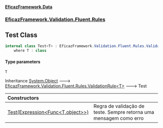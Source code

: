 #### [EficazFramework.Data](EficazFrameworkData.md 'EficazFramework Data')
### [EficazFramework.Validation.Fluent.Rules](EficazFrameworkData.md#EficazFramework.Validation.Fluent.Rules 'EficazFramework.Validation.Fluent.Rules')

## Test<T> Class

```csharp
internal class Test<T> : EficazFramework.Validation.Fluent.Rules.ValidationRule<T>
    where T : class
```
#### Type parameters

<a name='EficazFramework.Validation.Fluent.Rules.Test_T_.T'></a>

`T`

Inheritance [System.Object](https://docs.microsoft.com/en-us/dotnet/api/System.Object 'System.Object') &#129106; [EficazFramework.Validation.Fluent.Rules.ValidationRule&lt;](EficazFramework.Validation.Fluent.Rules/ValidationRule_T_.md 'EficazFramework.Validation.Fluent.Rules.ValidationRule<T>')[T](EficazFramework.Validation.Fluent.Rules/Test_T_.md#EficazFramework.Validation.Fluent.Rules.Test_T_.T 'EficazFramework.Validation.Fluent.Rules.Test<T>.T')[&gt;](EficazFramework.Validation.Fluent.Rules/ValidationRule_T_.md 'EficazFramework.Validation.Fluent.Rules.ValidationRule<T>') &#129106; Test<T>

| Constructors | |
| :--- | :--- |
| [Test(Expression&lt;Func&lt;T,object&gt;&gt;)](EficazFramework.Validation.Fluent.Rules/Test_T_/Test(Expression_Func_T,object__).md 'EficazFramework.Validation.Fluent.Rules.Test<T>.Test(System.Linq.Expressions.Expression<System.Func<T,object>>)') | Regra de validação de teste. Sempre retorna uma mensagem como erro |
